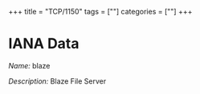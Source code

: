 +++
title = "TCP/1150"
tags = [""]
categories = [""]
+++

# IANA Data

_Name:_ blaze

_Description:_ Blaze File Server

